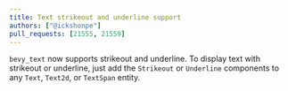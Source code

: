 ```yaml
---
title: Text strikeout and underline support
authors: ["@ickshonpe"]
pull_requests: [21555, 21559]
---
```


`bevy_text` now supports strikeout and underline. To display text with strikeout or underline, just add the `Strikeout` or `Underline` components to any `Text`, `Text2d`, or `TextSpan` entity.
